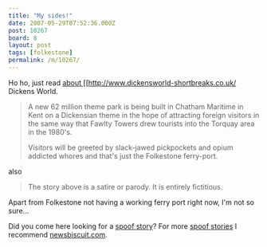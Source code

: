 ```yaml
---
title: "My sides!"
date: 2007-05-29T07:52:36.000Z
post: 10267
board: 8
layout: post
tags: [folkestone]
permalink: /m/10267/
---
```

Ho ho, just read <a href="http://www.thespoof.com/news/spoof.cfm?headline=s3i19325&rating=1#rating this spoof story]]" title="We (work) are selling tickets to this Dickens theme park, that's one of our websites...">about [[http://www.dickensworld-shortbreaks.co.uk/ Dickens World</a>.

<blockquote>A new 62 million theme park is being built in Chatham Maritime in Kent on a Dickensian theme in the hope of attracting foreign visitors in the same way that Fawlty Towers drew tourists into the Torquay area in the 1980's.

Visitors will be greeted by slack-jawed pickpockets and opium addicted whores and that's just the Folkestone ferry-port.</blockquote>

also

<blockquote>The story above is a satire or parody. It is entirely fictitious.</blockquote>

Apart from Folkestone not having a working ferry port right now, I'm not so sure...

Did you come here looking for a <a href="http://newsbiscuit.com">spoof story</a>? For more <a href="http://newsbiscuit.com">spoof stories</a> I recommend <a href="http://newsbiscuit.com">newsbiscuit.com</a>.
